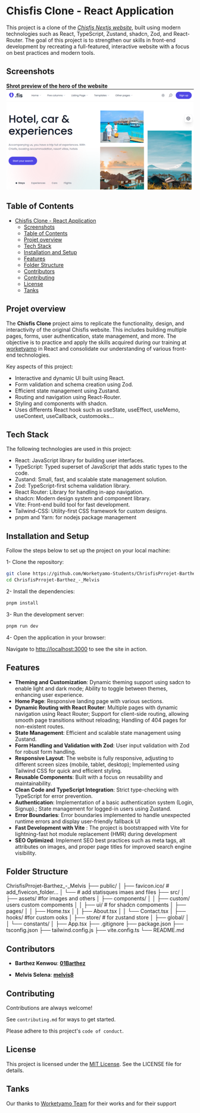 
# Chisfis Clone - React Application

This project is a clone of the [*Chisfis Nextjs website*](https://chisfis-nextjs.vercel.app/), built using modern technologies such as React, TypeScript, Zustand, shadcn, Zod, and React-Router. The goal of this project is to strengthen our skills in front-end development by recreating a full-featured, interactive website with a focus on best practices and modern tools.

## Screenshots

**Shrot preview of the hero of the website**
![preview img](public/preview.png)

## Table of Contents

- [Chisfis Clone - React Application](#chisfis-clone---react-application)
  - [Screenshots](#screenshots)
  - [Table of Contents](#table-of-contents)
  - [Projet overview](#projet-overview)
  - [Tech Stack](#tech-stack)
  - [Installation and Setup](#installation-and-setup)
  - [Features](#features)
  - [Folder Structure](#folder-structure)
  - [Contributors](#contributors)
  - [Contributing](#contributing)
  - [License](#license)
  - [Tanks](#tanks)

## Projet overview

The **Chisfis Clone** project aims to replicate the functionality, design, and interactivity of the original Chisfis website. This includes building multiple pages, forms, user authentication, state management, and more. The objective is to practice and apply the skills acquired during our training at [worketyamo](https://worketyamo.com/) in React and consolidate our understanding of various front-end technologies.

Key aspects of this project:

- Interactive and dynamic UI built using React.
- Form validation and schema creation using Zod.
- Efficient state management using Zustand.
- Routing and navigation using React-Router.
- Styling and components with shadcn.
- Uses differents React hook such as useState, useEffect, useMemo, useContext, useCallback, customooks...

## Tech Stack

The following technologies are used in this project:

- React: JavaScript library for building user interfaces.
- TypeScript: Typed superset of JavaScript that adds static types to the code.
- Zustand: Small, fast, and scalable state management solution.
- Zod: TypeScript-first schema validation library.
- React Router: Library for handling in-app navigation.
- shadcn: Modern design system and component library.
- Vite: Front-end build tool for fast development.
- Tailwind-CSS: Utility-first CSS framework for custom designs.
- pnpm and Yarn: for nodejs package management

## Installation and Setup

Follow the steps below to set up the project on your local machine:

1- Clone the repository:

```bash
git clone https://github.com/Worketyamo-Students/ChrisfisPrrojet-Barthez_-_Melvis
cd ChrisfisPrrojet-Barthez_-_Melvis
```

2- Install the dependencies:

```bash
pnpm install
```

3- Run the development server:

```bash
pnpm run dev
```

4- Open the application in your browser:

Navigate to <http://localhost:3000> to see the site in action.

## Features

- **Theming and Customization**: Dynamic theming support using sadcn to enable light and dark mode; Ability to toggle between themes, enhancing user experience.
- **Home Page**: Responsive landing page with various sections.
- **Dynamic Routing with React Router**: Multiple pages with dynamic navigation using React Router; Support for client-side routing, allowing smooth page transitions without reloading; Handling of 404 pages for non-existent routes.
- **State Management**: Efficient and scalable state management using Zustand.
- **Form Handling and Validation with Zod**: User input validation with Zod for robust form handling.
- **Responsive Layout**: The website is fully responsive, adjusting to different screen sizes (mobile, tablet, desktop); Implemented using Tailwind CSS for quick and efficient styling.
- **Reusable Components**: Built with a focus on reusability and maintainability.
- **Clean Code and TypeScript Integration**: Strict type-checking with TypeScript for error prevention.
- **Authentication**: Implementation of a basic authentication system (Login, Signup).; State management for logged-in users using Zustand.
- **Error Boundaries**: Error boundaries implemented to handle unexpected runtime errors and display user-friendly fallback UI
- **Fast Development with Vite** : The project is bootstrapped with Vite for lightning-fast hot module replacement (HMR) during development
- **SEO Optimized**: Implement SEO best practices such as meta tags, alt attributes on images, and proper page titles for improved search engine visibility.

## Folder Structure

ChrisfisPrrojet-Barthez_-_Melvis
├── public/
│   ├── favicon.ico/ # add_fiveicon_folder...
│   └──   # add statisques imaes and files
├── src/
│   ├── assets/ #for images and others
│   ├── components/
│   │   ├── custom/ users custom compoments
│   │   ├── ui/ # for shadcn compoments
│   ├── pages/
│   │   ├── Home.tsx
│   │   ├── About.tsx
│   │   └── Contact.tsx
│   ├── hooks/ #for custom ooks
│   ├── store/ # for  zustand store
│   ├── global/
│   │   └── constants/
│   ├── App.tsx
├── .gitignore
├── package.json
├── tsconfig.json
├── tailwind.config.js
├── vite.config.ts
└── README.md

## Contributors

- **Barthez Kenwou**: [**01Barthez**](https://github.com/01Barthez)

- **Melvis Selena**: [**melvis8**](https://github.com/melvis8)

## Contributing

Contributions are always welcome!

See `contributing.md` for ways to get started.

Please adhere to this project's `code of conduct`.

## License

This project is licensed under the
[MIT License](https://choosealicense.com/licenses/mit/). See the LICENSE file for details.

## Tanks

Our thanks to [Worketyamo Team](https://worketyamo.com/) for their works and for their support
